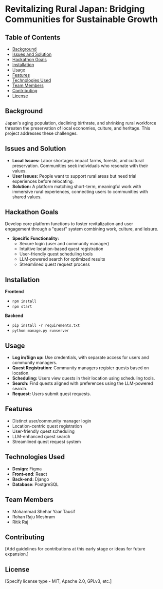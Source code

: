# Revitalizing Rural Japan: Bridging Communities for Sustainable Growth

## Table of Contents
* [Background](#background)
* [Issues and Solution](#issues-and-solution)
* [Hackathon Goals](#hackathon-goals)
* [Installation](#installation)
* [Usage](#usage)
* [Features](#features)
* [Technologies Used](#technologies-used)
* [Team Members](#team-members)
* [Contributing](#contributing)
* [License](#license)

## Background

Japan's aging population, declining birthrate, and shrinking rural workforce threaten the preservation of local economies, culture, and heritage. This project addresses these challenges.  

## Issues and Solution

* **Local Issues:** Labor shortages impact farms, forests, and cultural preservation. Communities seek individuals who resonate with their values.
* **User Issues:** People want to support rural areas but need trial experiences before relocating. 
* **Solution:** A platform matching short-term, meaningful work with immersive rural experiences, connecting users to communities with shared values.

## Hackathon Goals

Develop core platform functions to foster revitalization and user engagement through a "quest" system combining work, culture, and leisure.

* **Specific Functionality:**
    * Secure login (user and community manager)
    * Intuitive location-based quest registration
    * User-friendly quest scheduling tools
    * LLM-powered search for optimized results
    * Streamlined quest request process

## Installation

**Frontend** 
* `npm install`
* `npm start`

**Backend**
* `pip install -r requirements.txt`
* `python manage.py runserver`

## Usage

* **Log in/Sign up:** Use credentials, with separate access for users and community managers.
* **Quest Registration:** Community managers register quests based on location. 
* **Scheduling:** Users view quests in their location using scheduling tools.
* **Search:** Find quests aligned with preferences using the LLM-powered search.
* **Request:** Users submit quest requests.

## Features

* Distinct user/community manager login
* Location-centric quest registration 
* User-friendly quest scheduling 
* LLM-enhanced quest search
* Streamlined quest request system

## Technologies Used

* **Design:** Figma
* **Front-end:** React
* **Back-end:** Django
* **Database:** PostgreSQL

## Team Members

* Mohammad Shehar Yaar Tausif
* Rohan Raju Meshram
* Ritik Raj

## Contributing

[Add guidelines for contributions at this early stage or ideas for future expansion.]

## License

[Specify license type - MIT, Apache 2.0, GPLv3, etc.] 
